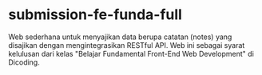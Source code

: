 # submission-fe-funda-full
Web sederhana untuk menyajikan data berupa catatan (notes) yang disajikan dengan mengintegrasikan RESTful API. Web ini sebagai syarat kelulusan dari kelas "Belajar Fundamental Front-End Web Development" di Dicoding.

